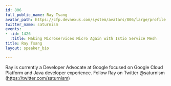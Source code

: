 ```yaml
---
id: 806
full_public_name: Ray Tsang
avatar_path: https://cfp.devnexus.com/system/avatars/806/large/profile.jpeg?1506465783
twitter_name: saturnism
events:
- :id: 1426
  :title: Making Microservices Micro Again with Istio Service Mesh
title: Ray Tsang
layout: speaker_bio

---
```

Ray is currently a Developer Advocate at Google focused on Google Cloud Platform and Java developer experience. Follow Ray on Twitter @saturnism (https://twitter.com/saturnism)